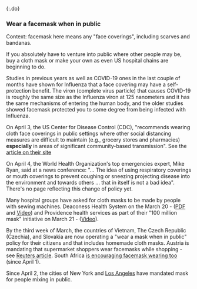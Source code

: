 {:.do}
### Wear a facemask when in public

Context: facemask here means any "face coverings", including scarves and bandanas.

If you absolutely have to venture into public where other people may be, buy a cloth mask or make your own as even US hospital chains are beginning to do. 

Studies in previous years as well as COVID-19 ones in the last couple of months have shown for Influenza that a face covering may have a self-protection benefit. 
The viron (complete virus particle) that causes COVID-19 is roughly the same size as the Influenza viron at 125 nanometers and it has the same mechanisms of entering the human body, and the older studies showed facemask protected you to some degree from being infected with Influenza. 

On April 3, the US Center for Disease Control (CDC), "recommends wearing cloth face coverings in public settings where other social distancing measures are difficult to maintain (e.g., grocery stores and pharmacies) **especially** in areas of significant community-based transmission". See the [article on their site](https://www.cdc.gov/coronavirus/2019-ncov/prevent-getting-sick/cloth-face-cover.html)

On April 4, the World Health Organization's top emergencies expert, Mike Ryan, said at a news conference: "... The idea of using respiratory coverings or mouth coverings to prevent coughing or sneezing projecting disease into the environment and towards others ... that in itself is not a bad idea". There's no page reflecting this change of policy yet.

Many hospital groups have asked for cloth masks to be made by people with sewing machines. Deaconess Health System on the March 20 - ([PDF](https://www.deaconess.com/How-to-make-a-Face-Mask/Documents-Mask/Mask-Information) and [Video](https://youtu.be/9tBg0Os5FWQ)) and Providence health services as part of their "100 million mask" initiative on March 21 - ([Video](https://vimeo.com/399324367/13cd93f150)).

By the third week of March, the countries of Vietnam, The Czech Republic (Czechia), and Slovakia are now operating a "wear a mask when in public" policy for their citizens and that includes homemade cloth masks. Austria is mandating that supermarket shoppers wear facemasks while shopping - see [Reuters article](https://www.reuters.com/article/us-health-coronavirus-austria-masks/austrian-supermarkets-hand-out-face-masks-before-they-become-compulsory-idUSKBN21J5Y9). South Africa [is encouraging facemask wearing too](https://www.dailymaverick.co.za/article/2020-04-01-the-great-mask-debate-policy-shifts-towards-masks-in-sa-and-elsewhere/) (since April 1).

Since April 2, the cities of New York and [Los Angeles](https://twitter.com/ABC/status/1245670123823923200) have mandated mask for people mixing in public.

